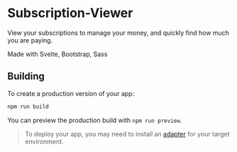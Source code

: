 # Subscription-Viewer
View your subscriptions to manage your money, and quickly find how much you are paying.

Made with Svelte, Bootstrap, Sass
## Building

To create a production version of your app:

```bash
npm run build
```

You can preview the production build with `npm run preview`.

> To deploy your app, you may need to install an [adapter](https://kit.svelte.dev/docs/adapters) for your target environment.
